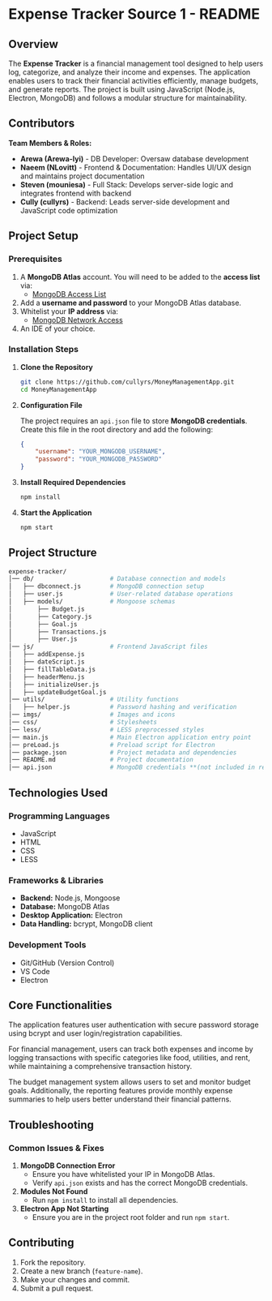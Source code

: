 # **Expense Tracker Source 1 - README**

## **Overview**

The **Expense Tracker** is a financial management tool designed to help users log, categorize, and analyze their income and expenses. The application enables users to track their financial activities efficiently, manage budgets, and generate reports. The project is built using JavaScript (Node.js, Electron, MongoDB) and follows a modular structure for maintainability.

## **Contributors**

**Team Members & Roles:**

- **Arewa (Arewa-lyi)** - DB Developer: Oversaw database development
- **Naeem (NLovitt)** - Frontend & Documentation: Handles UI/UX design and maintains project documentation
- **Steven (mouniesa)** - Full Stack: Develops server-side logic and integrates frontend with backend
- **Cully (cullyrs)** - Backend: Leads server-side development and JavaScript code optimization

## **Project Setup**

### **Prerequisites**

1. A **MongoDB Atlas** account. You will need to be added to the **access list** via:
    - [MongoDB Access List](https://cloud.mongodb.com/v2/678d3c0c74df8f2b109d1a4a#/access)
2. Add a **username and password** to your MongoDB Atlas database.
3. Whitelist your **IP address** via:
    - [MongoDB Network Access](https://cloud.mongodb.com/v2/678d3c0c74df8f2b109d1a4a#/security/network/accessList)
4. An IDE of your choice.

### **Installation Steps**

1. **Clone the Repository**
    
    ```bash
    git clone https://github.com/cullyrs/MoneyManagementApp.git
    cd MoneyManagementApp
    ```
    
2. **Configuration File**
    
    The project requires an `api.json` file to store **MongoDB credentials**. Create this file in the root directory and add the following:
    
    ```json
    {
        "username": "YOUR_MONGODB_USERNAME",
        "password": "YOUR_MONGODB_PASSWORD"
    }
    ```
    
3. **Install Required Dependencies**
    
    ```bash
    npm install
    ```
    
4. **Start the Application**
    
    ```bash
    npm start
    ```
    

## **Project Structure**

```graphql
expense-tracker/
│── db/                     # Database connection and models
│   ├── dbconnect.js        # MongoDB connection setup
│   ├── user.js             # User-related database operations
│   ├── models/             # Mongoose schemas
│       ├── Budget.js
│       ├── Category.js
│       ├── Goal.js
│       ├── Transactions.js
│       ├── User.js
│── js/                     # Frontend JavaScript files
│   ├── addExpense.js
│   ├── dateScript.js
│   ├── fillTableData.js
│   ├── headerMenu.js
│   ├── initializeUser.js
│   ├── updateBudgetGoal.js
│── utils/                  # Utility functions
│   ├── helper.js           # Password hashing and verification
│── imgs/                   # Images and icons
│── css/                    # Stylesheets
│── less/                   # LESS preprocessed styles
│── main.js                 # Main Electron application entry point
│── preLoad.js              # Preload script for Electron
│── package.json            # Project metadata and dependencies
│── README.md               # Project documentation
│── api.json                # MongoDB credentials **(not included in repo)**
```

## **Technologies Used**

### **Programming Languages**

- JavaScript
- HTML
- CSS
- LESS

### **Frameworks & Libraries**

- **Backend:** Node.js, Mongoose
- **Database:** MongoDB Atlas
- **Desktop Application:** Electron
- **Data Handling:** bcrypt, MongoDB client

### **Development Tools**

- Git/GitHub (Version Control)
- VS Code
- Electron

## **Core Functionalities**

The application features user authentication with secure password storage using bcrypt and user login/registration capabilities. 

For financial management, users can track both expenses and income by logging transactions with specific categories like food, utilities, and rent, while maintaining a comprehensive transaction history. 

The budget management system allows users to set and monitor budget goals. Additionally, the reporting features provide monthly expense summaries to help users better understand their financial patterns.

## **Troubleshooting**

### **Common Issues & Fixes**

1. **MongoDB Connection Error**
    - Ensure you have whitelisted your IP in MongoDB Atlas.
    - Verify `api.json` exists and has the correct MongoDB credentials.
2. **Modules Not Found**
    - Run `npm install` to install all dependencies.
3. **Electron App Not Starting**
    - Ensure you are in the project root folder and run `npm start`.

## **Contributing**

1. Fork the repository.
2. Create a new branch (`feature-name`).
3. Make your changes and commit.
4. Submit a pull request.
